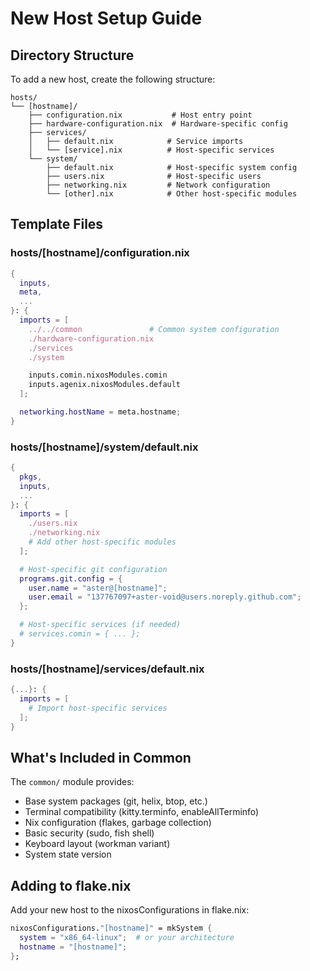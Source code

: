 # New Host Setup Guide

## Directory Structure

To add a new host, create the following structure:

```
hosts/
└── [hostname]/
    ├── configuration.nix           # Host entry point
    ├── hardware-configuration.nix  # Hardware-specific config
    ├── services/
    │   ├── default.nix            # Service imports
    │   └── [service].nix          # Host-specific services
    └── system/
        ├── default.nix            # Host-specific system config
        ├── users.nix              # Host-specific users
        ├── networking.nix         # Network configuration
        └── [other].nix            # Other host-specific modules
```

## Template Files

### hosts/[hostname]/configuration.nix
```nix
{
  inputs,
  meta,
  ...
}: {
  imports = [
    ../../common               # Common system configuration
    ./hardware-configuration.nix
    ./services
    ./system

    inputs.comin.nixosModules.comin
    inputs.agenix.nixosModules.default
  ];

  networking.hostName = meta.hostname;
}
```

### hosts/[hostname]/system/default.nix
```nix
{
  pkgs,
  inputs,
  ...
}: {
  imports = [
    ./users.nix
    ./networking.nix
    # Add other host-specific modules
  ];

  # Host-specific git configuration
  programs.git.config = {
    user.name = "aster@[hostname]";
    user.email = "137767097+aster-void@users.noreply.github.com";
  };

  # Host-specific services (if needed)
  # services.comin = { ... };
}
```

### hosts/[hostname]/services/default.nix
```nix
{...}: {
  imports = [
    # Import host-specific services
  ];
}
```

## What's Included in Common

The `common/` module provides:
- Base system packages (git, helix, btop, etc.)
- Terminal compatibility (kitty.terminfo, enableAllTerminfo)
- Nix configuration (flakes, garbage collection)
- Basic security (sudo, fish shell)
- Keyboard layout (workman variant)
- System state version

## Adding to flake.nix

Add your new host to the nixosConfigurations in flake.nix:

```nix
nixosConfigurations."[hostname]" = mkSystem {
  system = "x86_64-linux";  # or your architecture
  hostname = "[hostname]";
};
```